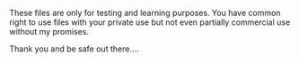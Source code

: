 These files are only for testing and learning purposes. You have common right to use files with your private use but not even partially commercial use without my promises.

Thank you and be safe out there....
